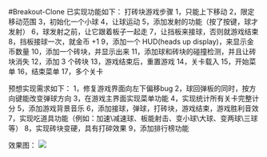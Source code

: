 #Breakout-Clone
已实现功能如下：
打砖块游戏步骤
1，只能上下移动
2，限定移动范围
3，初始化一个小球
4，让球运动
5，添加发射的功能（按了按键，球才发射）
6，球发射之前，让它跟着板子一起走
7，让挡板来接球，否则就游戏结束
8，挡板接球一次，就金币 +1
9，添加一个 HUD(heads up display)，来显示金币数量
10，添加一个砖块，并显示出来
11，添加球和砖块的碰撞检测，并且让砖块消失
12，添加 3 个砖块
13，游戏结束后，重置游戏
14，关卡载入
15，开始菜单
16，结束菜单
17，多个关卡

预想实现需求如下：
1，修复游戏界面向左下偏移bug
2，球回弹板的同时，按方向键能改变弹球方向
3，在游戏主界面实现菜单功能
4，实现统计所有关卡完整计分
5，添加游戏背景音乐
6，添加接球，弹球，打砖块，游戏结束，游戏胜利音效
7，实现吃道具功能（例如：加速\减速球、板能射击、变小球\大球、变两球\三球等）
8，实现砖块变硬，具有打碎效果
9，添加排行榜功能

效果图：
![](http://ww1.sinaimg.cn/mw690/70198ebegw1f5ho7ww1txg20hn0d81kx.gif)
